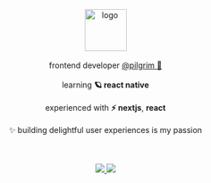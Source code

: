 
<div align="center">
  <a href="#">
    <img src="https://user-images.githubusercontent.com/48724782/212789495-13fe5737-0fdb-4d95-b3c7-71ddcf48c7d2.png" alt="logo" width=75 />
  </a>
</div>

<br />

<div align="center">
  frontend developer <a href="https://thepilgrim.com.br/">@pilgrim 🧡</a>
</div>

<br />

<div align="center">
  learning <strong>🪐 react native</strong>
</div>

<br />

<div align="center">
  experienced with <strong>⚡ nextjs</strong>, <strong>react</strong>
</div>

<br />

<div align="center">
  ✨ building delightful user experiences is my passion
</div>

<br />
<br />
<br />

<div align="center">
  <a href="https://www.linkedin.com/in/filipeveronezi/">
    <img src="https://img.shields.io/badge/linkedin-000000.svg?style=for-the-badge&logo=linkedin&logoColor=white" />
  </a>
  <a href="mailto:filipeseidi@hotmail.com">
    <img src="https://img.shields.io/badge/email-000000.svg?style=for-the-badge&logo=mail.ru&logoColor=white" />
  </a>
</div>

